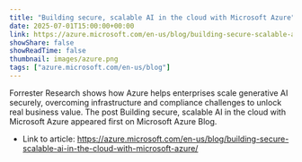 ```yaml
---
title: "Building secure, scalable AI in the cloud with Microsoft Azure"
date: 2025-07-01T15:00:00+00:00
link: https://azure.microsoft.com/en-us/blog/building-secure-scalable-ai-in-the-cloud-with-microsoft-azure/
showShare: false
showReadTime: false
thumbnail: images/azure.png
tags: ["azure.microsoft.com/en-us/blog"]
---
```

Forrester Research shows how Azure helps enterprises scale generative AI securely, overcoming infrastructure and compliance challenges to unlock real business value.
The post Building secure, scalable AI in the cloud with Microsoft Azure appeared first on Microsoft Azure Blog.

- Link to article: https://azure.microsoft.com/en-us/blog/building-secure-scalable-ai-in-the-cloud-with-microsoft-azure/